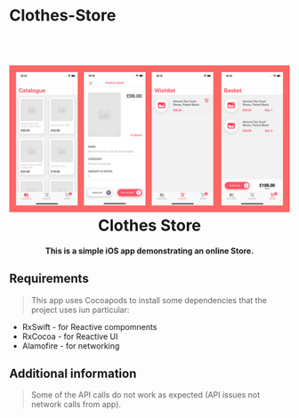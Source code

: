 # Clothes-Store
<h1 align="center">
  <br>
  <a><img src=app-mock-ups.png width="1050"><a>
  <br>
  Clothes Store
  <br>
</h1>

<h4 align="center">This is a simple iOS app demonstrating an online Store.</h4>

## Requirements

> This app uses Cocoapods to install some dependencies that the project uses iun particular:

* RxSwift - for Reactive compomnents
* RxCocoa - for Reactive UI
* Alamofire - for networking

## Additional information

> Some of the API calls do not work as expected (API issues not network calls from app).


